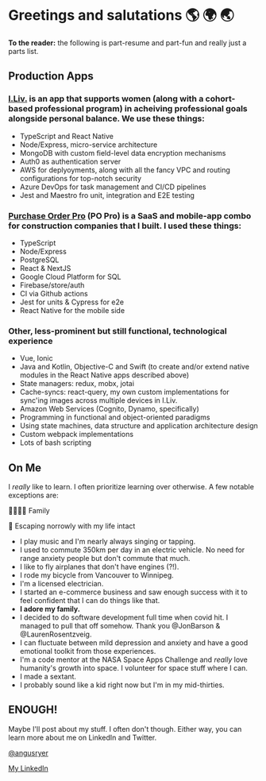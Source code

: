 # Greetings and salutations 🌎 🌍 🌏

**To the reader:** the following is part-resume and part-fun and really just a parts list.

## Production Apps
### [I.Liv.](https://iliv.io/) is an app that supports women (along with a cohort-based professional program) in acheiving professional goals alongside personal balance. We use these things:
- TypeScript and React Native
- Node/Express, micro-service architecture
- MongoDB with custom field-level data encryption mechanisms
- Auth0 as authentication server
- AWS for deplyoyments, along with all the fancy VPC and routing configurations for top-notch security
- Azure DevOps for task management and CI/CD pipelines
- Jest and Maestro fro unit, integration and E2E testing

### [Purchase Order Pro](https://www.popro.app/) (PO Pro) is a SaaS and mobile-app combo for construction companies that I built. I used these things:
- TypeScript
- Node/Express
- PostgreSQL
- React & NextJS
- Google Cloud Platform for SQL
- Firebase/store/auth
- CI via Github actions
- Jest for units & Cypress for e2e
- React Native for the mobile side

### Other, less-prominent but still functional, technological experience
- Vue, Ionic
- Java and Kotlin, Objective-C and Swift (to create and/or extend native modules in the React Native apps described above)
- State managers: redux, mobx, jotai
- Cache-syncs: react-query, my own custom implementations for sync'ing images across multiple devices in I.Liv.
- Amazon Web Services (Cognito, Dynamo, specifically)
- Programming in functional and object-oriented paradigms
- Using state machines, data structure and application architecture design
- Custom webpack implementations
- Lots of bash scripting

## On Me

I _really_ like to learn. I often prioritize learning over otherwise. A few notable exceptions are:

👨‍👩‍👦‍👦  Family

🌋  Escaping norrowly with my life intact

- I play music and I'm nearly always singing or tapping.
- I used to commute 350km per day in an electric vehicle. No need for range anxiety people but don't commute that much.
- I like to fly airplanes that don't have engines (?!).
- I rode my bicycle from Vancouver to Winnipeg.
- I'm a licensed electrician.
- I started an e-commerce business and saw enough success with it to feel confident that I can do things like that.
- **I adore my family.**
- I decided to do software development full time when covid hit. I managed to pull that off somehow. Thank you @JonBarson & @LaurenRosentzveig.
- I can fluctuate between mild depression and anxiety and have a good emotional toolkit from those experiences.
- I'm a code mentor at the NASA Space Apps Challenge and _really_ love humanity's growth into space. I volunteer for space stuff where I can.
- I made a sextant.
- I probably sound like a kid right now but I'm in my mid-thirties.

## ENOUGH!
Maybe I'll post about my stuff. I often don't though. Either way, you can learn more about me on LinkedIn and Twitter.

[@angusryer](https://twitter.com/angusryer)

[My LinkedIn](https://www.linkedin.com/in/angusryer)

